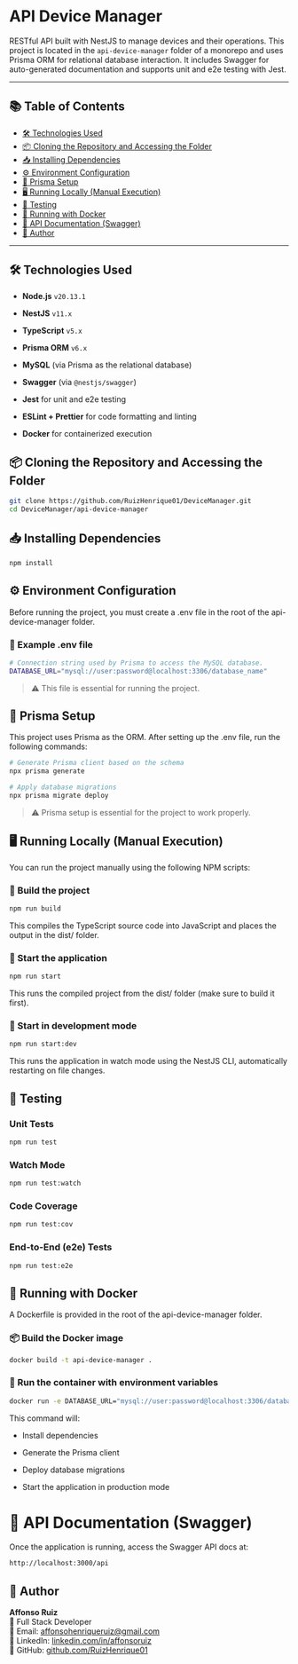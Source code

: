 # API Device Manager

RESTful API built with NestJS to manage devices and their operations. This project is located in the `api-device-manager` folder of a monorepo and uses Prisma ORM for relational database interaction. It includes Swagger for auto-generated documentation and supports unit and e2e testing with Jest.

---

## 📚 Table of Contents

- [🛠️ Technologies Used](#-technologies-used)
- [📦 Cloning the Repository and Accessing the Folder](#-cloning-the-repository-and-accessing-the-folder)
- [📥 Installing Dependencies](#-installing-dependencies)
- [⚙️ Environment Configuration](#-environment-configuration)
- [🔧 Prisma Setup](#-prisma-setup)
- [🖥️ Running Locally (Manual Execution)](#-running-locally-manual-execution)
- [🧪 Testing](#-testing)
- [🐳 Running with Docker](#-running-with-docker)
- [📘 API Documentation (Swagger)](#-api-documentation-swagger)
- [👤 Author](#-author)

---

## 🛠️ Technologies Used

- **Node.js** `v20.13.1`

- **NestJS** `v11.x`

- **TypeScript** `v5.x`

- **Prisma ORM** `v6.x`

- **MySQL** (via Prisma as the relational database)

- **Swagger** (via `@nestjs/swagger`)

- **Jest** for unit and e2e testing

- **ESLint + Prettier** for code formatting and linting

- **Docker** for containerized execution

## 📦 Cloning the Repository and Accessing the Folder

```bash
git clone https://github.com/RuizHenrique01/DeviceManager.git
cd DeviceManager/api-device-manager
```

## 📥 Installing Dependencies

```bash
npm install
```

## ⚙️ Environment Configuration

Before running the project, you must create a .env file in the root of the api-device-manager folder.

### 📄 Example .env file

```bash
# Connection string used by Prisma to access the MySQL database.
DATABASE_URL="mysql://user:password@localhost:3306/database_name"
```

> ⚠️ This file is essential for running the project.

## 🔧 Prisma Setup

This project uses Prisma as the ORM. After setting up the .env file, run the following commands:

```bash
# Generate Prisma client based on the schema
npx prisma generate

# Apply database migrations
npx prisma migrate deploy
```

> ⚠️ Prisma setup is essential for the project to work properly.

## 🖥️ Running Locally (Manual Execution)

You can run the project manually using the following NPM scripts:

### 🔧 Build the project

```bash
npm run build
```

This compiles the TypeScript source code into JavaScript and places the output in the dist/ folder.

### 🚀 Start the application

```bash
npm run start
```

This runs the compiled project from the dist/ folder (make sure to build it first).

### 🧪 Start in development mode

```bash
npm run start:dev
```

This runs the application in watch mode using the NestJS CLI, automatically restarting on file changes.

## 🧪 Testing

### Unit Tests

```bash
npm run test
```

### Watch Mode

```bash
npm run test:watch
```

### Code Coverage

```bash
npm run test:cov
```


### End-to-End (e2e) Tests

```bash
npm run test:e2e
```

## 🐳 Running with Docker

A Dockerfile is provided in the root of the api-device-manager folder.

### 📦 Build the Docker image

```bash
docker build -t api-device-manager .
```

### 🚀 Run the container with environment variables

```bash
docker run -e DATABASE_URL="mysql://user:password@localhost:3306/database_name" -p 3000:3000 api-device-manager
```

This command will:

- Install dependencies

- Generate the Prisma client

- Deploy database migrations

- Start the application in production mode

# 📘 API Documentation (Swagger)

Once the application is running, access the Swagger API docs at:

```bash
http://localhost:3000/api
```

## 👤 Author

**Affonso Ruiz**  
💼 Full Stack Developer  
📧 Email: affonsohenriqueruiz@gmail.com  
🔗 LinkedIn: [linkedin.com/in/affonsoruiz](https://www.linkedin.com/in/affonsoruiz/)  
🐙 GitHub: [github.com/RuizHenrique01](https://github.com/RuizHenrique01)